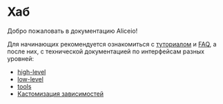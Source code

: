# Хаб

Добро пожаловать в документацию Aliceio!

Для начинающих рекомендуется ознакомиться с [туториалом](tutorial/index.md) и [FAQ](tutorial/faq.md), а после них, с технической документацией по интерфейсам разных уровней:

* [high-level](high-level/index.md)
* [low-level](low-level/index.md)
* [tools](tools/index.md)
* [Кастомизация зависимостей](modules.md)
